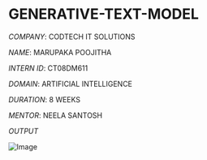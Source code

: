 # GENERATIVE-TEXT-MODEL

*COMPANY*: CODTECH IT SOLUTIONS

*NAME*: MARUPAKA POOJITHA

*INTERN ID*: CT08DM611

*DOMAIN*: ARTIFICIAL INTELLIGENCE

*DURATION*: 8 WEEKS

*MENTOR*: NEELA SANTOSH

*OUTPUT*

![Image](https://github.com/user-attachments/assets/ee796d6d-f1ad-45b2-b25d-e032c9df774a)
